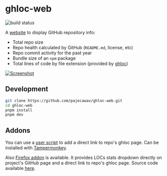 # ghloc-web

![build status](https://github.com/pajecawav/ghloc-web/actions/workflows/ci.yml/badge.svg)

A [website](https://ghloc.vercel.app/) to display GitHub repository info:

-   Total repo size
-   Repo health calculated by GitHub (`README.md`, license, etc)
-   Repo commit activity for the past year
-   Bundle size of an `npm` package
-   Total lines of code by file extension (provided by [ghloc](https://github.com/subtle-byte/ghloc))

[![Screenshot](https://user-images.githubusercontent.com/18193831/199794714-a4c7d8c1-17c3-4be9-8de4-dc0fb745ea2d.png)](https://ghloc.vercel.app/facebook/react)

## Development

```bash
git clone https://github.com/pajecawav/ghloc-web.git
cd ghloc-web
pnpm install
pnpm dev
```

## Addons

You can use a [user script](https://gist.github.com/pajecawav/70ffe72bf4aa0968aa9f97318976138f) to add a direct link to repo's ghloc page. Can be installed with [Tampermonkey](https://www.tampermonkey.net/).

Also [Firefox addon](https://addons.mozilla.org/ru/firefox/addon/github-lines-of-code/) is available. It provides LOCs stats dropdown directly on project's GitHub page and a direct link to repo's ghloc page. Source code available [here](https://github.com/pajecawav/ghloc-extension/).
